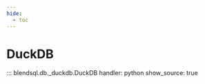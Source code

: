 ```yaml
---
hide:
  - toc
---
```

# DuckDB 

::: blendsql.db._duckdb.DuckDB
    handler: python
    show_source: true